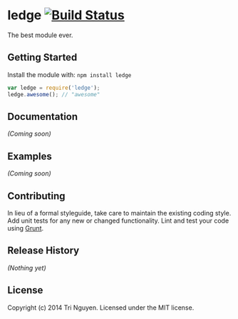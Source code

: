# ledge [![Build Status](https://secure.travis-ci.org/tnguyen14/ledge.png?branch=master)](http://travis-ci.org/tnguyen14/ledge)

The best module ever.

## Getting Started
Install the module with: `npm install ledge`

```javascript
var ledge = require('ledge');
ledge.awesome(); // "awesome"
```

## Documentation
_(Coming soon)_

## Examples
_(Coming soon)_

## Contributing
In lieu of a formal styleguide, take care to maintain the existing coding style. Add unit tests for any new or changed functionality. Lint and test your code using [Grunt](http://gruntjs.com/).

## Release History
_(Nothing yet)_

## License
Copyright (c) 2014 Tri Nguyen. Licensed under the MIT license.
